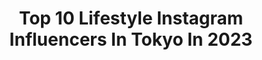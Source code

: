 ---
title: Top 10 Lifestyle Instagram Influencers In Tokyo In 2023
description: >-
  Find top lifestyle Instagram influencers in Tokyo in 2023. Most popular hashtags: #japanawaits #tokyo #japan #unknownjapan.
platform: Instagram
hits: 38
text_top: Identify the best Instagram influencers on inBeat.
text_bottom: Our platform aggregates 38 Instagram influencers like this in Tokyo, Japan for you to collaborate.
profiles:
  - username: "tamura_shoko"
    fullname: >-
      田村翔子　Shoko Tamura
    bio: >-
      株式会社ファウナ代表取締役社長 モデル puntolinea.jp所属
    location: "Japan"
    followers: 21942
    engagement: 734
    commentsToLikes: 0.039717
    id: ckap757hiiohh0i78tsr03hx5
    verified: false
    hashtags: "#tokyolife, #winterfashion, #lifestyles, #tokyolifestyle"
  - username: "ldhkitchen_official"
    fullname: >-
      LDH kitchen official
    bio: >-
      食事もエンタテインメント 日本の食文化を世界にも @ldhkitchen_official #LDHkitchen
    location: "Japan"
    followers: 124181
    engagement: 179
    commentsToLikes: 0.000874
    id: ck0tuyfj1983o0i19ropyfsyo
    verified: true
    hashtags: "#ameco, #lifestyle, #tokyonakameguro, #osakasouthside"
  - username: "ippei.janine"
    fullname: >-
      Ippei & Janine Photography
    bio: >-
      🇯🇵&🇦🇺duo shooting portrait/outdoor lifestyle in Tokyo and beyond, exploring off-the-beaten-path Japan with our 6yo. 日本語👌📸 Sony Ambassador @SonyXperia
    location: "Japan"
    followers: 5905
    engagement: 530
    commentsToLikes: 0.056857
    id: ck6ugrxn84t1d0j71t5hymu5w
    verified: false
    hashtags: "#djijapan, #lookslikefilmengagement, #tokyoportraitphotographer, #tokyolifestylephotographer"
  - username: "lightningjapan"
    fullname: >-
      LightningJapan
    bio: >-
      雑誌『ライトニング』の公式インスタグラム。 Lightning is men's lifestyle from Tokyo. we love America culture, cars,motorcycles,craftsmanship,fashion and enjoying our life.
    location: "Japan"
    followers: 31896
    engagement: 233
    commentsToLikes: 0.003854
    id: ck13cdyhzzvxs0i19y1e0ar6m
    verified: false
    hashtags: "#lightningmagazine, #stayathome, #mook, #stayhome"
  - username: "ryohju"
    fullname: >-
      🇯🇵Las Fotos de Tokio y otras
    bio: >-
      Check my photos before come to Tokyo!🗼👘🍣 にほん に くるまえに みてください🌸🍵 #tea #tokyo #japan #lifestyle
    location: "Japan"
    followers: 2976
    engagement: 1454
    commentsToLikes: 0.027819
    id: ckap36wyv1t7a0i78hso24ybe
    verified: false
    hashtags: "#beautifuljapan, #japonica, #culturajaponesa, #traveljapan"
  - username: "hiroshige_narimiya"
    fullname: >-
      HiroshigeNarimiya
    bio: >-
      Webshop
    location: "Japan"
    followers: 757495
    engagement: 577
    commentsToLikes: 0.010572
    id: ckaotrismx6f40i78c4odxsh1
    verified: true
    hashtags: "#hopenecklace, #hnproduct, #thriver, #perfectdisaster"
  - username: "moeoshikiri"
    fullname: >-
      Moe Oshikiri.   押切もえ
    bio: >-
      モデル・文筆家 お仕事のご依頼は所属事務所（株）pearl へお願いします。 Fashion&Beauty, Cooking,Art,Healthy&natural lifestyle YouTube↓ 資格…#ワインエキスパート #アスリートフードマイスター
    location: "Japan"
    followers: 109708
    engagement: 174
    commentsToLikes: 0.022739
    id: ck0vzceq68ep60i19638qqorb
    verified: true
    hashtags: "#cosmetics, #flowers, #organic, #sawai"
  - username: "kumikofunayama"
    fullname: >-
      舟山久美子  くみっきー
    bio: >-
      @micoameriofficial Producer fashion/make/lifestyle/work 骨格診断アナリストになりました♡ 日本化粧品検定一級 日本ダイエット検定インストラクター 強く美しくしなやかに🕊
    location: "Japan"
    followers: 296058
    engagement: 148
    commentsToLikes: 0.012777
    id: ck0w204u1lzmd0i19ibzepkrl
    verified: true
    hashtags: "#new, #micoameri, #spring, #girlsnight"
  - username: "maripo_jp"
    fullname: >-
      M A R I 🌐 神林真里
    bio: >-
      📍Based in Tokyo 🗣Japanese | English | Mandarin 🎖Ambassador: @odlo_japan @finc_app - #maripo_fitness - #maripo_beauty - #maripo_fashion
    location: "Japan"
    followers: 29240
    engagement: 178
    commentsToLikes: 0.010545
    id: ck14i2zyrddu80i19pfnkl5to
    verified: false
    hashtags: "#skincaretips, #maripo, #168cm, #amazon"
  - username: "golf_yoshimi"
    fullname: >-
      yoshimi（よしし）
    bio: >-
      Golf / Fitness / Trip / Lifestyle ⛳️ 2years（❤️79 🤍82） 🌏 aichi → tokyo, japan 会社員とフリーランスモデルしております☺︎ ※お仕事依頼以外のDM/メールは対応できません🙏💦 　 ▼ TikTok♪
    location: "Japan"
    followers: 48291
    engagement: 411
    commentsToLikes: 0.025055
    id: ckf5ntckyzm8g0j23irayw85j
    verified: false
    hashtags: "#love, #golfswing, #golflife, #nature"
---